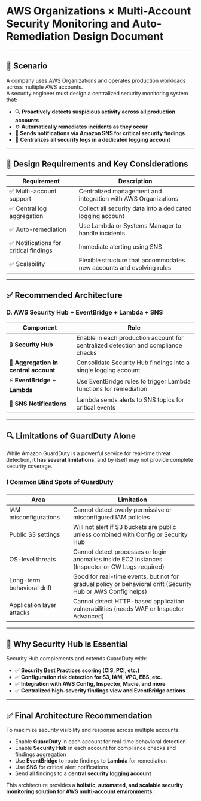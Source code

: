 
#  AWS Organizations × Multi-Account Security Monitoring and Auto-Remediation Design Document

---

## 📘 Scenario

A company uses AWS Organizations and operates production workloads across multiple AWS accounts.  
A security engineer must design a centralized security monitoring system that:

- 🔍 **Proactively detects suspicious activity across all production accounts**
- ⚙️ **Automatically remediates incidents as they occur**
- 📩 **Sends notifications via Amazon SNS for critical security findings**
- 📁 **Centralizes all security logs in a dedicated logging account**

---

## 🧠 Design Requirements and Key Considerations

| Requirement | Description |
|-------------|-------------|
| ✅ Multi-account support | Centralized management and integration with AWS Organizations |
| ✅ Central log aggregation | Collect all security data into a dedicated logging account |
| ✅ Auto-remediation | Use Lambda or Systems Manager to handle incidents |
| ✅ Notifications for critical findings | Immediate alerting using SNS |
| ✅ Scalability | Flexible structure that accommodates new accounts and evolving rules |

---

## ✅ Recommended Architecture

### **D. AWS Security Hub + EventBridge + Lambda + SNS**

| Component | Role |
|-----------|------|
| 🔒 **Security Hub** | Enable in each production account for centralized detection and compliance checks |
| 🔁 **Aggregation in central account** | Consolidate Security Hub findings into a single logging account |
| ⚡ **EventBridge + Lambda** | Use EventBridge rules to trigger Lambda functions for remediation |
| 🔔 **SNS Notifications** | Lambda sends alerts to SNS topics for critical events |

---

## 🔍 Limitations of GuardDuty Alone

While Amazon GuardDuty is a powerful service for real-time threat detection, **it has several limitations**, and by itself may not provide complete security coverage.

### ❗ Common Blind Spots of GuardDuty

| Area | Limitation |
|------|------------|
| IAM misconfigurations | Cannot detect overly permissive or misconfigured IAM policies |
| Public S3 settings | Will not alert if S3 buckets are public unless combined with Config or Security Hub |
| OS-level threats | Cannot detect processes or login anomalies inside EC2 instances (Inspector or CW Logs required) |
| Long-term behavioral drift | Good for real-time events, but not for gradual policy or behavioral drift (Security Hub or AWS Config helps) |
| Application layer attacks | Cannot detect HTTP-based application vulnerabilities (needs WAF or Inspector Advanced) |

---

## 🧭 Why Security Hub is Essential

Security Hub complements and extends GuardDuty with:

- ✅ **Security Best Practices scoring (CIS, PCI, etc.)**
- ✅ **Configuration risk detection for S3, IAM, VPC, EBS, etc.**
- ✅ **Integration with AWS Config, Inspector, Macie, and more**
- ✅ **Centralized high-severity findings view and EventBridge actions**

---

## ✅ Final Architecture Recommendation

To maximize security visibility and response across multiple accounts:

- Enable **GuardDuty** in each account for real-time behavioral detection
- Enable **Security Hub** in each account for compliance checks and findings aggregation
- Use **EventBridge** to route findings to **Lambda** for remediation
- Use **SNS** for critical alert notifications
- Send all findings to a **central security logging account**

This architecture provides a **holistic, automated, and scalable security monitoring solution for AWS multi-account environments**.


